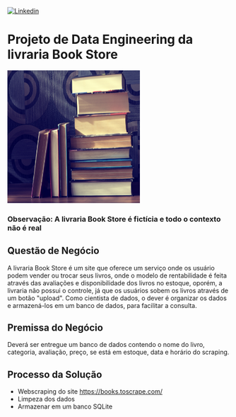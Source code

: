 [![Linkedin](https://img.shields.io/badge/-linkedin-blue?logo=linkedin&link=https://www.linkedin.com/in/jhonatanmarques/)](https://www.linkedin.com/in/jhonatanmarques/)

# Projeto de Data Engineering da livraria Book Store
<img src="https://github.com/jhonatanmarques92/jhonatanmarques92.github.io/blob/main/images/book_store.jpg" width="300" height="300">

### Observação: A livraria Book Store é fictícia e todo o contexto não é real

## Questão de Negócio
A livraria Book Store é um site que oferece um serviço onde os usuário podem vender ou trocar seus livros, onde o modelo de rentabilidade é feita através das avaliações e disponibilidade dos livros no estoque, oporém, a livraria não possui o controle, já que os usuários sobem os livros através de um botão "upload".
Como cientista de dados, o dever é organizar os dados e armazená-los em um banco de dados, para facilitar a consulta.

## Premissa do Negócio
Deverá ser entregue um banco de dados contendo o nome do livro, categoria, avaliação, preço, se está em estoque, data e horário do scraping.

## Processo da Solução
- Webscraping do site https://books.toscrape.com/
- Limpeza dos dados
- Armazenar em um banco SQLite
